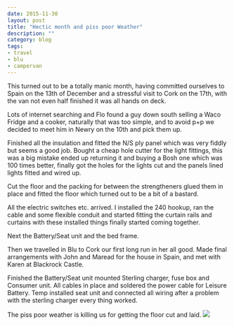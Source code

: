 ```yaml
---
date: 2015-11-30
layout: post
title: "Hectic month and piss poor Weather"
description: ""
category: blog
tags:
- travel
- blu
- campervan
---
```



This turned out to be a totally manic month, having committed ourselves to Spain on the 13th of December and a stressful visit to Cork on the 17th, with the van not even half finished it was all hands on deck.

<!--more-->
Lots of internet searching and Flo found a guy down south selling a Waco Fridge and a cooker, naturally that was too simple, and to avoid p+p we decided to meet him in Newry on the 10th and pick them up.

Finished all the insulation and fitted the N/S ply panel which was very fiddly but seems a good job. Bought a cheap hole cutter for the light fittings, this was a big mistake ended up returning it and buying a Bosh one which was 100 times better, finally got the holes for the lights cut and the panels lined lights fitted and wired up.

Cut the floor and the packing for between the strengtheners glued them in place and fitted the floor which turned out to be a bit of a bastard.

All the electric switches etc. arrived. I installed the 240 hookup, ran the cable and some flexible conduit and  started fitting the curtain rails and curtains with these installed things finally started coming together.

Next the Battery/Seat unit and the bed frame.

Then we travelled in Blu to Cork our first long run in her all good. Made final arrangements with John and Maread for the house in Spain, and met with Karen at Blackrock Castle. 

Finished the Battery/Seat unit mounted Sterling charger, fuse box and Consumer unit. All cables in place and soldered the power cable for Leisure Battery. Temp installed seat unit and connected all wiring after a problem with the sterling charger every thing worked.

The piss poor weather is killing us for getting the floor cut and laid.
![](/images/2015/2015-11-30-hetic-month.jpg)
